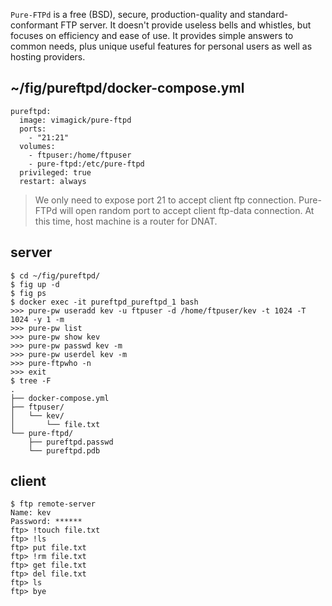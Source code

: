 `Pure-FTPd` is a free (BSD), secure, production-quality and standard-conformant
FTP server. It doesn't provide useless bells and whistles, but focuses on
efficiency and ease of use. It provides simple answers to common needs, plus
unique useful features for personal users as well as hosting providers. 


## ~/fig/pureftpd/docker-compose.yml

```
pureftpd:
  image: vimagick/pure-ftpd
  ports:
    - "21:21"
  volumes:
    - ftpuser:/home/ftpuser
    - pure-ftpd:/etc/pure-ftpd
  privileged: true
  restart: always
```

> We only need to expose port 21 to accept client ftp connection.
> Pure-FTPd will open random port to accept client ftp-data connection.
> At this time, host machine is a router for DNAT.

## server

```
$ cd ~/fig/pureftpd/
$ fig up -d
$ fig ps
$ docker exec -it pureftpd_pureftpd_1 bash
>>> pure-pw useradd kev -u ftpuser -d /home/ftpuser/kev -t 1024 -T 1024 -y 1 -m
>>> pure-pw list
>>> pure-pw show kev
>>> pure-pw passwd kev -m
>>> pure-pw userdel kev -m
>>> pure-ftpwho -n
>>> exit
$ tree -F
.
├── docker-compose.yml
├── ftpuser/
│   └── kev/
│       └── file.txt
└── pure-ftpd/
    ├── pureftpd.passwd
    └── pureftpd.pdb
```

## client

```
$ ftp remote-server
Name: kev
Password: ******
ftp> !touch file.txt
ftp> !ls
ftp> put file.txt
ftp> !rm file.txt
ftp> get file.txt
ftp> del file.txt
ftp> ls
ftp> bye
```
